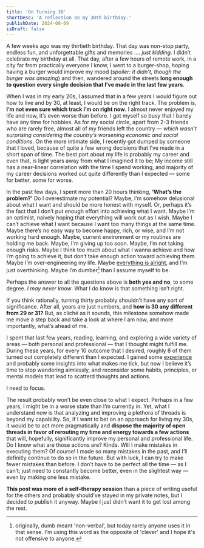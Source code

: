 ```yaml
---
title: 'On Turning 30'
shortDesc: 'A reflection on my 30th birthday.'
publishDate: 2024-08-09
isDraft: false
---
```


A few weeks ago was my thirtieth birthday. That day was non-stop party, endless fun, and unforgettable gifts and memories …. _just kidding_. I didn’t celebrate my birthday at all. That day, after a few hours of remote work, in a city far from practically everyone I know, I went to a burger-shop, hoping having a burger would improve my mood (_spoiler: it didn’t, though the burger was amazing_) and then, wandered around the streets **long enough to question every single decision that I’ve made in the last few years**.

When I was in my early 20s, I assumed that in a few years I would figure out how to live and by 30, at least, I would be on the right track. The problem is, **I’m not even sure which track I’m on right now**. I almost never enjoyed my life and now, it’s even worse than before. I got myself so busy that I barely have any time for hobbies. As for my social circle, apart from 2-3 friends who are rarely free, almost all of my friends left the country — _which wasn’t surprising considering the country’s worsening economic and social conditions_. On the more intimate side, I recently got dumped by someone that I loved, because of quite a few wrong decisions that I’ve made in a short span of time. The best part about my life is probably my career and even that, is light years away from what I imagined it to be; My income still has a near-linear correlation with the time I spend working, and majority of my career decisions worked out quite differently than I expected — some for better, some for worse.

In the past few days, I spent more than 20 hours thinking, **‘What’s the problem?’** Do I overestimate my potential? Maybe, I’m somehow delusional about what I want and should be more honest with myself. Or, perhaps it’s the fact that I don’t put enough effort into achieving what I want. Maybe I’m an optimist, naively hoping that everything will work out as I wish. Maybe I can’t achieve what I want because I want too many things at the same time. Maybe there’s no easy way to become happy, rich, or wise, and I’m not working hard enough. Maybe, current environment or my routines are holding me back. Maybe, I'm giving up too soon. Maybe, I’m not taking enough risks. Maybe I think too much about what I wanna achieve and how I’m going to achieve it, but don’t take enough action toward achieving them. Maybe I’m over-engineering my life. Maybe [everything is alright](https://www.instagram.com/reel/C9PleKeJI3r/), and I’m just overthinking. Maybe I’m dumber[^first] than I assume myself to be.

Perhaps the answer to all the questions above is **both yes and no**, to some degree. _I may never know_. What I do know is that something isn’t right.

If you think rationally, turning thirty probably shouldn’t have any sort of significance. After all, years are just numbers, and **how is 30 any different from 29 or 31?** But, as cliché as it sounds, this milestone somehow made me move a step back and take a look at where I am now, and more importantly, what’s ahead of me.

I spent that last few years, reading, learning, and exploring a wide variety of areas — both personal and professional — that I thought might fulfill me. During these years, for every 10 outcome that I desired, roughly 8 of them turned out completely different than I expected. I gained some [experience](https://www.goodreads.com/quotes/48126-experience-is-what-you-get-when-you-didn-t-get-what) and probably some insights into what makes me tick, but now I believe it’s time to stop wandering aimlessly, and reconsider some habits, principles, or mental models that lead to scatterd thoughts and actions.

I need to focus.

The result probably won’t be even close to what I expect. Perhaps in a few years, I might be in a worse state than I’m currently in. Yet, what I understand now is that analyzing and improving a plethora of threads is beyond my capability. So, if I want to bet on an approach for living my 30s, it would be to act more pragmatically and **dispose the majority of open threads in favor of rerouting my time and energy towards a few actions** that will, hopefully, significantly improve my personal and professional life. Do I know what are those actions are? Kinda. Will I make mistakes in executing them? Of course! I made so many mistakes in the past, and I’ll definitly continue to do so in the future. But with luck, I can try to make fewer mistakes than before. I don’t have to be perfect all the time — as I can’t; just need to constantly become better, even in the slightest way — even by making one less mistake.

**This post was more of a self-therapy session** than a piece of writing useful for the others and probably should’ve stayed in my private notes, but I decided to publish it anyway. Maybe I just didn’t want it to get lost among the rest.

[^first]:
    originally, dumb meant 'non-verbal', but today rarely anyone uses it in that sense.
    I'm using this word as the opposite of 'clever' and I hope it's not offensive to anyone.
